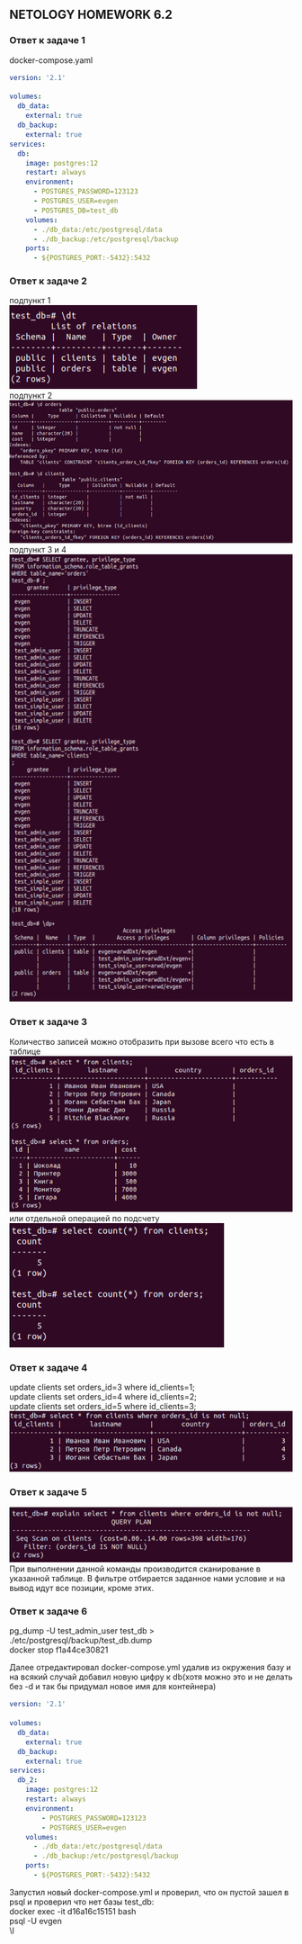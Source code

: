 ## NETOLOGY HOMEWORK 6.2

### Ответ к задаче 1

docker-compose.yaml
```yaml 
version: '2.1'

volumes:
  db_data:
    external: true
  db_backup:
    external: true
services:
  db:
    image: postgres:12
    restart: always
    environment:
      - POSTGRES_PASSWORD=123123
      - POSTGRES_USER=evgen
      - POSTGRES_DB=test_db
    volumes:
      - ./db_data:/etc/postgresql/data
      - ./db_backup:/etc/postgresql/backup
    ports:
      - ${POSTGRES_PORT:-5432}:5432
 ```

### Ответ к задаче 2

подпункт 1  
![подпункт 1](https://raw.githubusercontent.com/Evgeniy-Nikolskiy/netology-homework/main/sql/hw62/assets/21.jpg)  
подпункт 2  
![подпункт 2](https://raw.githubusercontent.com/Evgeniy-Nikolskiy/netology-homework/main/sql/hw62/assets/22.jpg)  
подпункт 3 и 4   
![подпункт 3](https://raw.githubusercontent.com/Evgeniy-Nikolskiy/netology-homework/main/sql/hw62/assets/23.jpg)  

### Ответ к задаче 3
Количество записей можно отобразить при вызове всего что есть в таблице  
![подпункт 1](https://raw.githubusercontent.com/Evgeniy-Nikolskiy/netology-homework/main/sql/hw62/assets/31.jpg)   
или отдельной операцией по подсчету  
![подпункт 2](https://raw.githubusercontent.com/Evgeniy-Nikolskiy/netology-homework/main/sql/hw62/assets/32.jpg)   

### Ответ к задаче 4

update clients set orders_id=3 where id_clients=1;  
update clients set orders_id=4 where id_clients=2;  
update clients set orders_id=5 where id_clients=3;  
![подпункт 1](https://raw.githubusercontent.com/Evgeniy-Nikolskiy/netology-homework/main/sql/hw62/assets/41.jpg) 

### Ответ к задаче 5
![подпункт 1](https://raw.githubusercontent.com/Evgeniy-Nikolskiy/netology-homework/main/sql/hw62/assets/51.jpg)  
При выполнении данной команды производится сканирование в указанной таблице. В фильтре отбирается заданное нами условие и на вывод идут все позиции, кроме этих. 

### Ответ к задаче 6
pg_dump -U test_admin_user test_db > ./etc/postgresql/backup/test_db.dump  
docker stop f1a44ce30821  

Далее отредактировал docker-compose.yml удалив из окружения базу и на всякий случай добавил новую цифру к db(хотя можно это и не делать без -d и так бы придумал новое имя для контейнера)

```yaml
version: '2.1'

volumes:
  db_data:
    external: true
  db_backup:
    external: true
services:
  db_2:
    image: postgres:12
    restart: always
    environment:
        - POSTGRES_PASSWORD=123123
        - POSTGRES_USER=evgen
    volumes:
      - ./db_data:/etc/postgresql/data
      - ./db_backup:/etc/postgresql/backup
    ports:
      - ${POSTGRES_PORT:-5432}:5432
```
Запустил новый docker-compose.yml и проверил, что он пустой зашел в psql и проверил что нет базы test_db:  
docker exec -it d16a16c15151 bash  
psql -U evgen  
\l  

